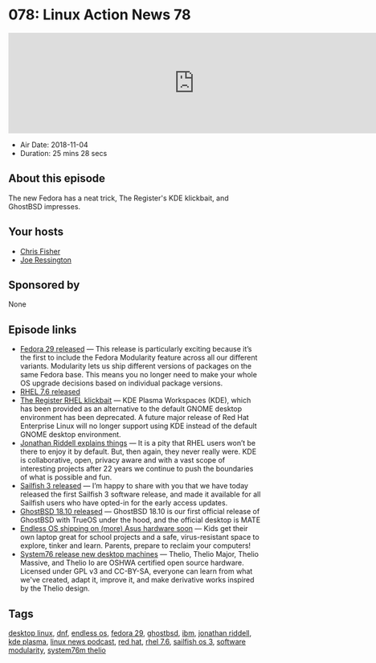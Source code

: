 # 078: Linux Action News 78

<iframe src="https://player.fireside.fm/v2/DAcK9LdX+OWStrCiI?theme=dark" width="740" height="200" frameborder="0" scrolling="no"></iframe>

* Air Date: 2018-11-04
* Duration: 25 mins 28 secs

## About this episode

The new Fedora has a neat trick, The Register's KDE klickbait, and GhostBSD impresses. 

## Your hosts
* [Chris Fisher](https://linuxactionnews.com/hosts/chris)
* [Joe Ressington](https://linuxactionnews.com/hosts/joe)

## Sponsored by

None



## Episode links

  * [Fedora 29 released](https://fedoramagazine.org/announcing-fedora-29/ "Fedora 29 released") — This release is particularly exciting because it’s the first to include the Fedora Modularity feature across all our different variants. Modularity lets us ship different versions of packages on the same Fedora base. This means you no longer need to make your whole OS upgrade decisions based on individual package versions.
  * [RHEL 7.6 released](https://www.redhat.com/en/about/press-releases/red-hat-refines-hybrid-cloud-innovation-latest-version-world%E2%80%99s-leading-enterprise-linux-platform "RHEL 7.6 released")
  * [The Register RHEL klickbait](https://www.theregister.co.uk/2018/11/02/rhel_deprecates_kde/ "The Register RHEL klickbait") — KDE Plasma Workspaces (KDE), which has been provided as an alternative to the default GNOME desktop environment has been deprecated. A future major release of Red Hat Enterprise Linux will no longer support using KDE instead of the default GNOME desktop environment.
  * [Jonathan Riddell explains things](https://jriddell.org/2018/11/02/red-hat-and-kde/ "Jonathan Riddell explains things") — It is a pity that RHEL users won’t be there to enjoy it by default. But, then again, they never really were. KDE is collaborative, open, privacy aware and with a vast scope of interesting projects after 22 years we continue to push the boundaries of what is possible and fun.
  * [Sailfish 3 released](https://blog.jolla.com/sailfish3/ "Sailfish 3 released") — I’m happy to share with you that we have today released the first Sailfish 3 software release, and made it available for all Sailfish users who have opted-in for the early access updates.
  * [GhostBSD 18.10 released](https://www.ghostbsd.org/18.10_release_announcement "GhostBSD 18.10 released") — GhostBSD 18.10 is our first official release of GhostBSD with TrueOS under the hood, and the official desktop is MATE
  * [Endless OS shipping on (more) Asus hardware soon](https://hack-computer.com/ "Endless OS shipping on \(more\) Asus hardware soon") — Kids get their own laptop great for school projects and a safe, virus-resistant space to explore, tinker and learn. Parents, prepare to reclaim your computers! 
  * [System76 release new desktop machines](https://system76.com/desktops "System76 release new desktop machines") — Thelio, Thelio Major, Thelio Massive, and Thelio Io are OSHWA certified open source hardware. Licensed under GPL v3 and CC-BY-SA, everyone can learn from what we've created, adapt it, improve it, and make derivative works inspired by the Thelio design.



## Tags

[desktop linux](https://linuxactionnews.com/tags/desktop%20linux), [dnf](https://linuxactionnews.com/tags/dnf), [endless os](https://linuxactionnews.com/tags/endless%20os), [fedora 29](https://linuxactionnews.com/tags/fedora%2029), [ghostbsd](https://linuxactionnews.com/tags/ghostbsd), [ibm](https://linuxactionnews.com/tags/ibm), [jonathan riddell](https://linuxactionnews.com/tags/jonathan%20riddell), [kde plasma](https://linuxactionnews.com/tags/kde%20plasma), [linux news podcast](https://linuxactionnews.com/tags/linux%20news%20podcast), [red hat](https://linuxactionnews.com/tags/red%20hat), [rhel 7.6](https://linuxactionnews.com/tags/rhel%207.6), [sailfish os 3](https://linuxactionnews.com/tags/sailfish%20os%203), [software modularity](https://linuxactionnews.com/tags/software%20modularity), [system76m thelio](https://linuxactionnews.com/tags/system76m%20thelio)